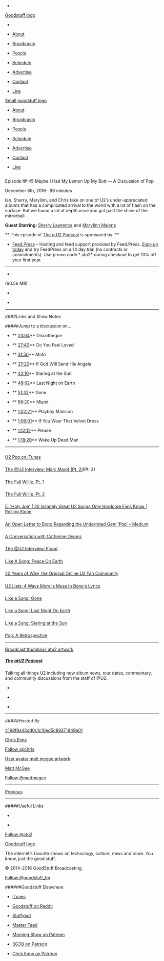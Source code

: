 

-
[Goodstuff logo](http://www.goodstuff.fm/)[](/assets/goodstuff_logo-17c1fe6f378352de5d7345f76152130b.svg)

-


-  [About](/about)

-  [Broadcasts](/broadcasts)

-  [People](/people)

-  [Schedule](/schedule)

-  [Advertise](/advertise)

-  [Contact](/contact)

-  [Live](/live)


[Small goodstuff logo](http://www.goodstuff.fm/)[](/assets/small_goodstuff_logo-bf032e72b9ec41494f4d90905f1ad619.svg)


-  [About](/about)

-  [Broadcasts](/broadcasts)

-  [People](/people)

-  [Schedule](/schedule)

-  [Advertise](/advertise)

-  [Contact](/contact)

-  [Live](/live)


##
Episode № 45
Maybe I Had My Lemon Up My Butt — A Discussion of Pop


December 8th, 2016
&middot;
88
minutes


Ian, Sherry, Marylinn, and Chris take on one of U2&rsquo;s under-appreciated albums that had a complicated arrival to the world with a lot of flash on the surface. But we found a lot of depth once you got past the shine of the mirrorball.


**Guest Starring:**
[Sherry Lawrence](/people/sherry-lawrence) and  [Marylinn Maione](/people/Marylinn-Maione)


**
This episode of
[The atU2 Podcast](/atu2)
is sponsored by:
**


-  [Feed.Press](http://feed.press/atu2) – Hosting and feed support provided by Feed.Press.  [Sign-up today](http://feed.press/atu2) and try FeedPress on a 14 day trial (no contracts or commitments). Use promo code * atu2* during checkout to get 10% off your first year.


------------------------------


-
[](http://podcasts-1.feedpress.co/12572/atu2-45.mp3)(60.56 MB)

-
[](http://twitter.com/intent/tweet?text=The%20atU2%20Podcast%20%E2%84%96%2045%20on%20@goodstuff_fm%20-%20http://goodstuff.fm/atu2/45)

-
[](http://www.facebook.com/sharer/sharer.php?u=http://goodstuff.fm/atu2/45)


------------------------------


####Links and Show Notes

#####Jump to a discussion on&hellip;


- ** [23:04](#t=23:04)** Discotheque

- ** [27:40](#t=27:40)** Do You Feel Loved

- ** [31:50](#t=31:50)** Mofo

- ** [37:20](#t=37:20)** If God Will Send His Angels

- ** [42:10](#t=42:10)** Staring at the Sun

- ** [48:02](#t=48:02)** Last Night on Earth

- ** [51:42](#t=51:42)** Gone

- ** [58:20](#t=58:20)** Miami

- ** [1:02:21](#t=1:02:21)** Playboy Mansion

- ** [1:06:01](#t=1:06:01)** If You Wear That Velvet Dress

- ** [1:12:12](#t=1:12:12)** Please

- ** [1:18:20](#t=1:18:20)** Wake Up Dead Man


------------------------------


#####
[U2 Pop on iTunes](https://geo.itunes.apple.com/us/album/pop/id377245?app=itunes&at=10l4Ki)


#####
[The @U2 Interview: Marc Marot (Pt. 2)](http://www.atu2.com/news/the-u2-interview-marc-marot-pt-2.html)(Pt. 2)


#####
[The Full Willie, Pt. 1](http://www.atu2.com/news/the-full-willie-pt-1.html)


#####
[The Full Willie, Pt. 2](http://www.atu2.com/news/the-full-willie-pt-2.html)


#####
[5. 'Holy Joe' | 20 Insanely Great U2 Songs Only Hardcore Fans Know | Rolling Stone](http://www.rollingstone.com/music/pictures/20-insanely-great-u2-songs-only-hardcore-fans-know-20140314/5-holy-joe-0291504)


#####
[An Open Letter to Bono Regarding the Underrated Gem ‘Pop’ – Medium](https://medium.com/@jehawbaker/an-open-letter-to-bono-regarding-the-underrated-gem-pop-26fc11035284#.i3hixf6tf)


#####
[A Conversation with Catherine Owens](http://www.atu2.com/news/a-conversation-with-catherine-owens.html)


#####
[The @U2 Interview: Flood](http://www.atu2.com/news/the-u2-interview-flood.html)


#####
[Like A Song: Peace On Earth](http://www.atu2.com/news/like-a-song-peace-on-earth.html)


#####
[20 Years of Wire, the Original Online U2 Fan Community](http://www.atu2.com/news/20-years-of-wire-the-original-online-u2-fan-community.html)


#####
[U2 Lists: 4 Ways Mom Is Muse In Bono's Lyrics](http://www.atu2.com/news/u2-lists-4-ways-mom-is-muse-in-bonos-lyrics.html)


#####
[Like a Song: Gone](http://www.atu2.com/news/like-a-song-gone.html)


#####
[Like a Song: Last Night On Earth](http://www.atu2.com/news/like-a-song-last-night-on-earth.html)


#####
[Like a Song: Staring at the Sun](http://www.atu2.com/news/like-a-song-staring-at-the-sun.html)


#####
[Pop: A Retrospective](http://www.atu2.com/news/pop-a-retrospective.html)


------------------------------


[Broadcast thumbnail atu2 artwork](/atu2)[](https://goodstuffs3.s3.amazonaws.com/uploads/broadcast/image/34/broadcast_thumbnail_atu2_artwork.png)

##### [The atU2 Podcast](/atu2)


Talking all things U2 including new album news, tour dates, commentary, and community discussions from the staff of @U2.

-
[](https://itunes.apple.com/ca/podcast/the-atu2-podcast/id1018994132?mt=2)

-
[](http://feeds.goodstuff.fm/atu2)

-
[](mailto:chris@goodstuff.fm?cc=sponsorship%40goodstuff.fm&subject=%5BGoodStuff%20FM%5D%20Sponsorship%20Inquiry%20for%20The%20atU2%20Podcast)


------------------------------


#####Hosted By


[4198f9a43dd0c1c10ed5c89371849a01](/people/chris-enns)[](http://gravatar.com/avatar/4198f9a43dd0c1c10ed5c89371849a01.png?s=300&r=pg)

[Chris Enns](/people/chris-enns)


[Follow @ichris](https://twitter.com/ichris)


[User avatar matt mcgee artwork](/people/matt-mcgee)[](https://goodstuffs3.s3.amazonaws.com/uploads/user/avatar/81/user_avatar_matt-mcgee_artwork.png)

[Matt McGee](/people/matt-mcgee)


[Follow @mattmcgee](https://twitter.com/mattmcgee)


------------------------------


[Previous](/atu2/44)


------------------------------


#####Useful Links

-
[](mailto:chris@goodstuff.fm?subject=%5BGoodstuff%20FM%5D%20Feedback%20for%20The%20atU2%20Podcast)

-
[Follow @atu2](https://twitter.com/atu2)


[Goodstuff logo](http://www.goodstuff.fm/)[](/assets/goodstuff_logo-17c1fe6f378352de5d7345f76152130b.svg)


The internet’s favorite shows on technology, culture, news and more. You know, just the good stuff.


&copy; 2014&ndash;2016 GoodStuff Broadcasting.

[Follow @goodstuff_fm](https://twitter.com/goodstufffm)


######Goodstuff Elsewhere

-  [iTunes](https://itunes.apple.com/us/artist/goodstuff-fm/id843385597?mt=2)

-  [Goodstuff on Reddit](https://www.reddit.com/r/Goodstuff_fm/)

-  [Stuffybot](http://stuffybot.goodstuff.fm)

-  [Master Feed](/master/feed)

-  [Morning Show on Patreon](https://www.patreon.com/morningshow)

-  [3G3Q on Patreon](https://www.patreon.com/3g3q)

-  [Chris Enns on Patreon](https://www.patreon.com/ichris)
